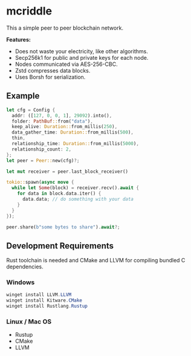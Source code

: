 # mcriddle

This a simple peer to peer blockchain network.

**Features:**
+ Does not waste your electricity, like other algorithms.
+ Secp256k1 for public and private keys for each node.
+ Nodes communicated via AES-256-CBC.
+ Zstd compresses data blocks.
+ Uses Borsh for serialization.

## Example

```rust
let cfg = Config {
  addr: ([127, 0, 0, 1], 29092).into(),
  folder: PathBuf::from("data"),
  keep_alive: Duration::from_millis(250),
  data_gather_time: Duration::from_millis(500),
  thin,
  relationship_time: Duration::from_millis(5000),
  relationship_count: 2,
};
let peer = Peer::new(cfg)?;

let mut receiver = peer.last_block_receiver()

tokio::spawn(async move {
  while let Some(block) = receiver.recv().await {
    for data in block.data.iter() {
      data.data; // do something with your data
    }    
  }
});

peer.share(b"some bytes to share").await?;
```

## Development Requirements

Rust toolchain is needed and CMake and LLVM for compiling bundled C dependencies.

### Windows

```powershell
winget install LLVM.LLVM
winget install Kitware.CMake
winget install Rustlang.Rustup
```

### Linux / Mac OS

+ Rustup
+ CMake
+ LLVM

